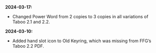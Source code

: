 **2024-03-17:**
  - Changed Power Word from 2 copies to 3 copies in all variations of Taboo 2.1 and 2.2.

**2024-03-10:**
  - Added hand slot icon to Old Keyring, which was missing from FFG’s Taboo 2.2 PDF.

